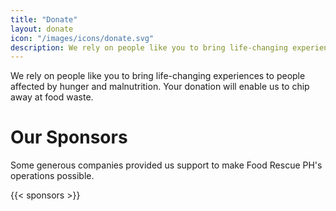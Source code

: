 ```yaml
---
title: "Donate"
layout: donate
icon: "/images/icons/donate.svg"
description: We rely on people like you to bring life-changing experiences to people affected by hunger and malnutrition. Your donation will enable us to chip away at food waste.
---
```


We rely on people like you to bring life-changing experiences to people affected by hunger and malnutrition. Your donation will enable us to chip away at food waste.

<!-- {{< donate "Donate" >}}

{{< climate >}} -->

<!-- Your donation is tax-deductible in the United States to the extent permitted by law. Food Rescue PH is a 501(c)(3) nonprofit with the EIN 85-2160468. 
[State nonprofit disclosures](/donate/legal). You may also donate by [check](/donate/check) or [cryptocurrency](https://commerce.coinbase.com/checkout/1032bc50-548e-4132-ad59-a5d31efcbdc5). 

## Committed to Supporting Students

Your donation will enable us to support more underrepresented students in the long term. Thank you for your support! We’ll send you updates periodically with our latest progress & updates. -->

# Our Sponsors

Some generous companies provided us support to make Food Rescue PH's operations possible. 


{{< sponsors >}}